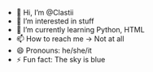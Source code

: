 - 👋 Hi, I’m @Clastii
- 👀 I’m interested in stuff
- 🌱 I’m currently learning Python, HTML
- 📫 How to reach me -> Not at all
- 😄 Pronouns: he/she/it
- ⚡ Fun fact: The sky is blue

<!---
Clastii/Clastii is a ✨ special ✨ repository because its `README.md` (this file) appears on your GitHub profile.
You can click the Preview link to take a look at your changes.
--->
